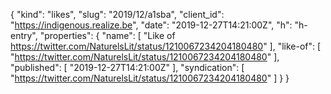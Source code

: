 {
  "kind": "likes",
  "slug": "2019/12/a1sba",
  "client_id": "https://indigenous.realize.be",
  "date": "2019-12-27T14:21:00Z",
  "h": "h-entry",
  "properties": {
    "name": [
      "Like of https://twitter.com/NaturelsLit/status/1210067234204180480"
    ],
    "like-of": [
      "https://twitter.com/NaturelsLit/status/1210067234204180480"
    ],
    "published": [
      "2019-12-27T14:21:00Z"
    ],
    "syndication": [
      "https://twitter.com/NaturelsLit/status/1210067234204180480"
    ]
  }
}
